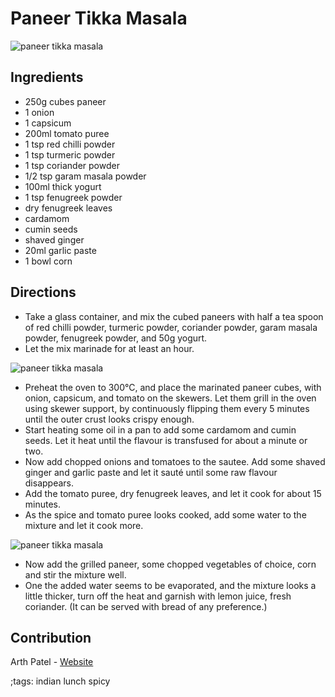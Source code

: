 # Paneer Tikka Masala

![paneer tikka masala](pix/paneer-tikka-masala.webp "Paneer Tikka Masala served with Naan bread")

## Ingredients

- 250g cubes paneer
- 1 onion
- 1 capsicum
- 200ml tomato puree 
- 1 tsp red chilli powder
- 1 tsp turmeric powder
- 1 tsp coriander powder
- 1/2 tsp garam masala powder
- 100ml thick yogurt
- 1 tsp fenugreek powder
- dry fenugreek leaves
- cardamom
- cumin seeds
- shaved ginger
- 20ml garlic paste
- 1 bowl corn

## Directions

- Take a glass container, and mix the cubed paneers with half a tea spoon of red chilli powder, turmeric powder, coriander powder, garam masala powder, fenugreek powder, and 50g yogurt.
- Let the mix marinade for at least an hour.
 
![paneer tikka masala](pix/paneer-tikka-masala-01.webp "Paneer ready to be marinated on the skewer")

- Preheat the oven to 300°C, and place the marinated paneer cubes, with onion, capsicum, and tomato on the skewers. Let them grill in the oven using skewer support, by continuously flipping them every 5 minutes until the outer crust looks crispy enough.
- Start heating some oil in a pan to add some cardamom and cumin seeds. Let it heat until the flavour is transfused for about a minute or two.
- Now add chopped onions and tomatoes to the sautee. Add some shaved ginger and garlic paste and let it sauté until some raw flavour disappears.
- Add the tomato puree, dry fenugreek leaves, and let it cook for about 15 minutes.
- As the spice and tomato puree looks cooked, add some water to the mixture and let it cook more.

![paneer tikka masala](pix/paneer-tikka-masala-02.webp "Marinated paneer, chopped onions, chopped tomatoes, and corn.")

- Now add the grilled paneer, some chopped vegetables of choice, corn and stir the mixture well.
- One the added water seems to be evaporated, and the mixture looks a little thicker, turn off the heat and garnish with lemon juice, fresh coriander. (It can be served with bread of any preference.)

## Contribution

Arth Patel - [Website](https://arthnpatel.com)

;tags: indian lunch spicy
